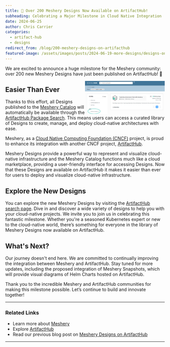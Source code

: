 ```yaml
---
title: 🎉 Over 200 Meshery Designs Now Available on ArtifactHub!
subheading: Celebrating a Major Milestone in Cloud Native Integration
date: 2024-06-25
author: Chris Carrier
categories: 
  - artifact-hub
  - designs
redirect_from: /blog/200-meshery-designs-on-artifacthub
featured-image: /assets/images/posts/2024-06-19-more-designs/designs-on-ah.png
---
```


We are excited to announce a huge milestone for the Meshery community: over 200 new Meshery Designs have just been published on ArtifactHub! 🎉

<img src="/assets/images/posts/2024-06-19-more-designs/designs-on-ah.png" alt="Celebration image of baloons and fireworks" width="50%" align="right"/>

## Easier Than Ever

Thanks to this effort, all Designs published to the [Meshery Catalog](https://meshery.io/catalog) will automatically be available through the [ArtifactHub Package Search](https://artifacthub.io/packages/search?repo=meshery-catalog&sort=relevance&page=1). This means users can access a curated library of Designs to create, manage, and deploy cloud-native architectures with ease. 

Meshery, as a [Cloud Native Computing Foundation (CNCF)](https://www.cncf.io/) project, is proud to enhance its integration with another CNCF project, [ArtifactHub](https://artifacthub.io). 

Meshery Designs provide a powerful way to represent and visualize cloud-native infrastructure and the Meshery Catalog functions much like a cloud marketplace, providing a user-friendly interface for accessing Designs. Now that these Designs are available on ArtifactHub it makes it easier than ever for users to deploy and visualize cloud-native infrastructure.


## Explore the New Designs

You can explore the new Meshery Designs by visiting the [ArtifactHub search page](https://artifacthub.io/packages/search?kind=24&sort=relevance&page=1). Dive in and discover a wide variety of designs to help you with your cloud-native projects. We invite you to join us in celebrating this fantastic milestone. Whether you're a seasoned Kubernetes expert or new to the cloud-native world, there’s something for everyone in the library of Meshery Designs now available on ArtifactHub.

## What's Next?

Our journey doesn't end here. We are committed to continually improving the integration between Meshery and ArtifactHub. Stay tuned for more updates, including the proposed integration of Meshery Snapshots, which will provide visual diagrams of Helm Charts hosted on ArtifactHub.

Thank you to the incredible Meshery and ArtifactHub communities for making this milestone possible. Let’s continue to build and innovate together!

---

### Related Links

- Learn more about [Meshery](https://meshery.io)
- Explore [ArtifactHub](https://artifacthub.io)
- Read our previous blog post on [Meshery Designs on ArtifactHub](/blog/designs-on-artifact-hub)

---


